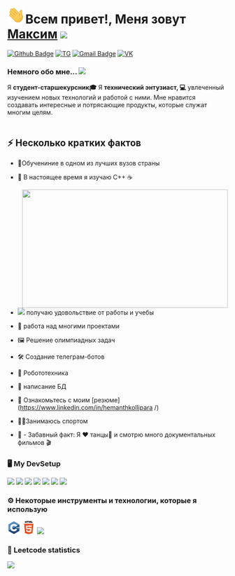 <h1> <img src="https://raw.githubusercontent.com/ABSphreak/ABSphreak/master/gifs/Hi.gif" height="40px">Всем привет!, Меня зовут <a href="https://github.com/Defcon27">Максим</a> <img height="30px" src="https://emojis.slackmojis.com/emojis/images/1531849430/4246/blob-sunglasses.gif?1531849430"></h1>
</h1>

[![Github Badge](http://img.shields.io/badge/-Github-black?style=flat-square&logo=github&link=https://github.com/kromachmax/)](https://github.com/kromachmax/) 
[![TG](https://img.shields.io/badge/telegram-blue?style=white&logo=Telegram&logoColor=white)](https://t.me/maxonicc)
[![Gmail Badge](https://img.shields.io/badge/-Gmail-d14836?style=flat-square&logo=Gmail&logoColor=white&link=mailto:kromachmax2003@gmail.com)](mailto:kromachmax2003@gmail.com)
[![VK](https://img.shields.io/badge/%D0%92%D0%BA%D0%BE%D0%BD%D1%82%D0%B0%D0%BA%D1%82%D0%B5-blue?style=blue&logo=VK&logoColor=white
)](https://vk.com/nistov)

### Немного обо мне...  <img src="https://media.giphy.com/media/VgCDAzcKvsR6OM0uWg/giphy.gif" width="50"> 
Я **студент-старшекурсник🎓** Я **технический энтузиаст, 💻**  увлеченный изучением новых технологий и работой с ними. Мне нравится создавать интересные и потрясающие продукты, которые служат многим целям. <br/><br/>




## ⚡️ Несколько кратких фактов

- 🏫Обучениние в одном из лучших вузов страны

- 🌱 В настоящее время я изучаю С++ ☕

<img width="470" height="270" src="https://media.giphy.com/media/9B8wYztAoe1zO/source.gif" align=right>

- <img src="https://media.giphy.com/media/WUlplcMpOCEmTGBtBW/giphy.gif" width="25">  получаю удовольствие от работы и учебы


- 🔭 работа над многими проектами
- 🖼 Решение олимпиадных задач
- 🛠 Создание телеграм-ботов
- 🤖 Робототехника
- 📝 написание БД
- 📙 Ознакомьтесь с моим [резюме](https://www.linkedin.com/in/hemanthkollipara /)
- 🏋️‍♂️Занимаюсь спортом
- 🎉 - Забавный факт: Я ❤️  танцы👯  и смотрю много документальных фильмов 🎬

  
### 🖥️ My DevSetup
<img src="https://img.shields.io/badge/Legion-555555.svg?&style=flat-square&logo=Lenovo&logoColor=E2231A"> <img src="https://img.shields.io/badge/Windows-555555.svg?&style=flat-square&logo=windows&logoColor=0078D6"> <img src="https://img.shields.io/badge/Chrome-555555.svg?&style=flat-square&logo=google-chrome&logoColor=FABC0C"> <img src="https://img.shields.io/badge/VS Code-555555?style=flat-square&logo=visual-studio-code&logoColor=007ACC"> <img src="https://img.shields.io/badge/Terminal-555555.svg?&style=flat-square&logo=powershell&logoColor=white"> <img src="https://img.shields.io/badge/Jupyter-555555.svg?&style=flat-square&logo=jupyter&logoColor=F37626"> <img src="https://img.shields.io/badge/Spotify-555555.svg?&style=flat-square&logo=spotify&logoColor=1ED760"> 

### ⚙️ Некоторые инструменты и технологии, которые я использую
<code><img height="30" src="https://raw.githubusercontent.com/github/explore/80688e429a7d4ef2fca1e82350fe8e3517d3494d/topics/cpp/cpp.png"></code>
<code><img height="30" src="https://raw.githubusercontent.com/github/explore/80688e429a7d4ef2fca1e82350fe8e3517d3494d/topics/html/html.png"></code>
<code><img height="30" src="https://avatars3.githubusercontent.com/u/18133?s=200&v=4"></code>


### 🚀 Leetcode statistics
<p align="center">
<img width="450" align="left" src="https://leetcard.jacoblin.cool/maxonic">
</p>